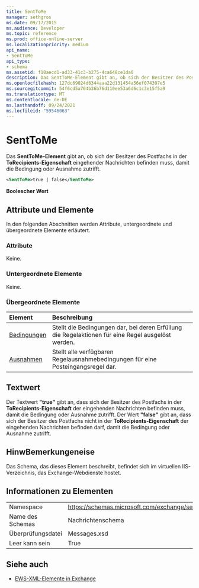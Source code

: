```yaml
---
title: SentToMe
manager: sethgros
ms.date: 09/17/2015
ms.audience: Developer
ms.topic: reference
ms.prod: office-online-server
ms.localizationpriority: medium
api_name:
- SentToMe
api_type:
- schema
ms.assetid: f18aecd1-ad33-41c3-b275-4ca648ce1da0
description: Das SentToMe-Element gibt an, ob sich der Besitzer des Postfachs in der ToRecipients-Eigenschaft eingehender Nachrichten befinden muss, damit die Bedingung oder Ausnahme zutrifft.
ms.openlocfilehash: 127dc69024d6344aaa22d131454a56ef074397e5
ms.sourcegitcommit: 54f6cd5a704b36b76d110ee53a6d6c1c3e15f5a9
ms.translationtype: MT
ms.contentlocale: de-DE
ms.lasthandoff: 09/24/2021
ms.locfileid: "59546063"
---
```

# <a name="senttome"></a>SentToMe

Das **SentToMe-Element** gibt an, ob sich der Besitzer des Postfachs in der **ToRecipients-Eigenschaft** eingehender Nachrichten befinden muss, damit die Bedingung oder Ausnahme zutrifft. 
  
```XML
<SentToMe>true | false</SentToMe>
```

 **Boolescher Wert**
## <a name="attributes-and-elements"></a>Attribute und Elemente

In den folgenden Abschnitten werden Attribute, untergeordnete und übergeordnete Elemente erläutert.
  
### <a name="attributes"></a>Attribute

Keine.
  
### <a name="child-elements"></a>Untergeordnete Elemente

Keine.
  
### <a name="parent-elements"></a>Übergeordnete Elemente

|**Element**|**Beschreibung**|
|:-----|:-----|
|[Bedingungen](conditions.md) <br/> |Stellt die Bedingungen dar, bei deren Erfüllung die Regelaktionen für eine Regel ausgelöst werden.  <br/> |
|[Ausnahmen](exceptions.md) <br/> |Stellt alle verfügbaren Regelausnahmebedingungen für eine Posteingangsregel dar.  <br/> |
   
## <a name="text-value"></a>Textwert

Der Textwert **"true"** gibt an, dass sich der Besitzer des Postfachs in der **ToRecipients-Eigenschaft** der eingehenden Nachrichten befinden muss, damit die Bedingung oder Ausnahme zutrifft. Der Wert **"false"** gibt an, dass sich der Besitzer des Postfachs nicht in der **ToRecipients-Eigenschaft** der eingehenden Nachrichten befinden darf, damit die Bedingung oder Ausnahme zutrifft. 
  
## <a name="remarks"></a>HinwBemerkungeneise

Das Schema, das dieses Element beschreibt, befindet sich im virtuellen IIS-Verzeichnis, das Exchange-Webdienste hostet.
  
## <a name="element-information"></a>Informationen zu Elementen

|||
|:-----|:-----|
|Namespace  <br/> |https://schemas.microsoft.com/exchange/services/2006/messages  <br/> |
|Name des Schemas  <br/> |Nachrichtenschema  <br/> |
|Überprüfungsdatei  <br/> |Messages.xsd  <br/> |
|Leer kann sein  <br/> |True  <br/> |
   
## <a name="see-also"></a>Siehe auch



- [EWS-XML-Elemente in Exchange](ews-xml-elements-in-exchange.md)

